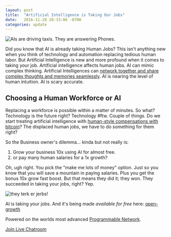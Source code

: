 ```yaml
---
layout: post
title:  "Artificial Intelligence is Taking Our Jobs"
date:   2016-11-28 20:33:06 -0700
categories: update
---
```


![AIs are driving taxis. They are answering Phones.](http://imgur.com/WgLxhWQ.gif)

Did you know that AI is already taking Human Jobs?
This isn't anything new when you think of technology and automation replacing tedious human labor.
But Artificial Intelligence is new and more profound when it comes to taking your job.
Artificial intelligence affects human jobs.
AI can mimic complex thinking.
Artificial Intelligences can [network together and share complex thoughts and memories seamlessly](https://en.wikipedia.org/wiki/AI_takeover).
AI is nearing the level of human intuition.
AI is scary accurate.

## Choosing a Human Workforce or AI

Replacing a workforce is possible within a matter of minutes.
So what?
Technology is the future right?
Technology #ftw.
Couple of things.
Do we start treating artificial intelligence with
[human-style compensations with bitcoin](http://imgur.com/a/QwmGq)?
The displaced human jobs, we have to do something for them right?

So the Business owner's dilemma… kinda but not really is: 

 1. Grow your business 10x using AI for almost free.
 2. or pay many human salaries for a 1x growth?

Oh, ugh right.
You pick the "make me lots of money" option.
Just so you know that you will save a mountain in paying salaries.
Plus you get the bonus 10x grow fast boost.
But that means they did it; they won.
They succeeded in taking your jobs, right?
Yep.

![they terk er jerbs!](http://i.imgur.com/XfAbN5Q.jpg)

AI is taking your jobs.
And it's being made _available for free_ here:
[open-growth](https://github.com/pubnub/open-growth)

Powered on the worlds most advanced
[Programmable Network](https://www.pubnub.com/products/global-data-stream-network/).

[Join Live Chatroom](https://goo.gl/forms/FltKTMbS8aduTlcu1)

